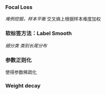 ### Focal Loss
*难例挖掘，样本平衡*
交叉熵上根据样本难度加权

### 软标签方法：Label Smooth
*细分类* *类别长尾分布*


### 参数正则化
使得参数稀疏化

### Weight decay

